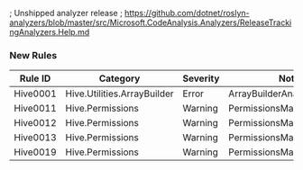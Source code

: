 ﻿; Unshipped analyzer release
; https://github.com/dotnet/roslyn-analyzers/blob/master/src/Microsoft.CodeAnalysis.Analyzers/ReleaseTrackingAnalyzers.Help.md

### New Rules
Rule ID | Category | Severity | Notes
--------|----------|----------|-------
Hive0001 | Hive.Utilities.ArrayBuilder | Error | ArrayBuilderAnalyzer
Hive0011 | Hive.Permissions | Warning | PermissionsManagerAnalyzer
Hive0012 | Hive.Permissions | Warning | PermissionsManagerAnalyzer
Hive0013 | Hive.Permissions | Warning | PermissionsManagerAnalyzer
Hive0019 | Hive.Permissions | Warning | PermissionsManagerAnalyzer